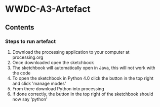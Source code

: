 # WWDC-A3-Artefact
## Contents
### Steps to run artefact
1. Download the processing application to your computer at processing.org 
2. Once downloaded open the sketchbook
3. The sketchbook will automatically open in Java, this will not work with the code
4. To open the sketchbook in Python 4.0 click the button in the top right and click 'manage modes'
5. From there download Python into processing
6. If done correctly, the button in the top right of the sketchbook should now say 'python' 
